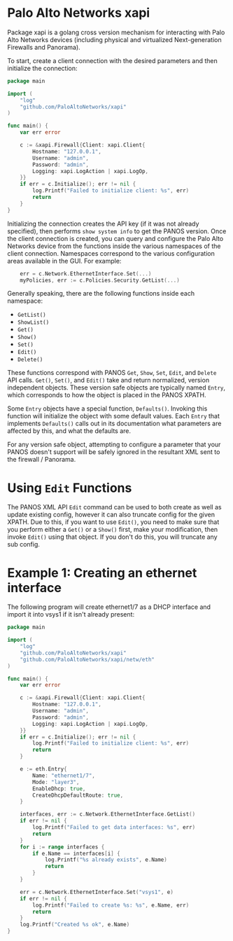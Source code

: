 Palo Alto Networks xapi
=======================

Package xapi is a golang cross version mechanism for interacting with Palo Alto Networks devices (including physical and virtualized Next-generation Firewalls and Panorama).

To start, create a client connection with the desired parameters and then initialize the connection:

```go
package main

import (
    "log"
    "github.com/PaloAltoNetworks/xapi"
)

func main() {
    var err error

    c := &xapi.Firewall{Client: xapi.Client{
        Hostname: "127.0.0.1",
        Username: "admin",
        Password: "admin",
        Logging: xapi.LogAction | xapi.LogOp,
    }}
    if err = c.Initialize(); err != nil {
        log.Printf("Failed to initialize client: %s", err)
        return
    }
}
```

Initializing the connection creates the API key (if it was not already specified), then performs `show system info` to get the PANOS version.  Once the client connection is created, you can query and configure the Palo Alto Networks device from the functions inside the various namespaces of the client connection.  Namespaces correspond to the various configuration areas available in the GUI.  For example:

```go
    err = c.Network.EthernetInterface.Set(...)
    myPolicies, err := c.Policies.Security.GetList(...)
```

Generally speaking, there are the following functions inside each namespace:

  * `GetList()`
  * `ShowList()`
  * `Get()`
  * `Show()`
  * `Set()`
  * `Edit()`
  * `Delete()`

These functions correspond with PANOS `Get`, `Show`, `Set`, `Edit`, and `Delete` API calls.  `Get()`, `Set()`, and `Edit()` take and return normalized, version independent objects.  These version safe objects are typically named `Entry`, which corresponds to how the object is placed in the PANOS XPATH.

Some `Entry` objects have a special function, `Defaults()`.  Invoking this function will initialize the object with some default values.  Each `Entry` that implements `Defaults()` calls out in its documentation what parameters are affected by this, and what the defaults are.

For any version safe object, attempting to configure a parameter that your PANOS doesn't support will be safely ignored in the resultant XML sent to the firewall / Panorama.


Using `Edit` Functions
======================

The PANOS XML API `Edit` command can be used to both create as well as update existing config, however it can also truncate config for the given XPATH.  Due to this, if you want to use `Edit()`, you need to make sure that you perform either a `Get()` or a `Show()` first, make your modification, then invoke `Edit()` using that object.  If you don't do this, you will truncate any sub config.


Example 1: Creating an ethernet interface
=========================================

The following program will create ethernet1/7 as a DHCP interface and import it into vsys1 if it isn't already present:

```go
package main

import (
    "log"
    "github.com/PaloAltoNetworks/xapi"
    "github.com/PaloAltoNetworks/xapi/netw/eth"
)

func main() {
    var err error

    c := &xapi.Firewall{Client: xapi.Client{
        Hostname: "127.0.0.1",
        Username: "admin",
        Password: "admin",
        Logging: xapi.LogAction | xapi.LogOp,
    }}
    if err = c.Initialize(); err != nil {
        log.Printf("Failed to initialize client: %s", err)
        return
    }

    e := eth.Entry{
        Name: "ethernet1/7",
        Mode: "layer3",
        EnableDhcp: true,
        CreateDhcpDefaultRoute: true,
    }

    interfaces, err := c.Network.EthernetInterface.GetList()
    if err != nil {
        log.Printf("Failed to get data interfaces: %s", err)
        return
    }
    for i := range interfaces {
        if e.Name == interfaces[i] {
            log.Printf("%s already exists", e.Name)
            return
        }
    }

    err = c.Network.EthernetInterface.Set("vsys1", e)
    if err != nil {
        log.Printf("Failed to create %s: %s", e.Name, err)
        return
    }
    log.Printf("Created %s ok", e.Name)
}
```
